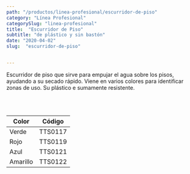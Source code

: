 ```yaml
---
path: "/productos/linea-profesional/escurridor-de-piso"
category: "Línea Profesional"
categorySlug: "linea-profesional"
title:  "Escurridor de Piso"
subtitle: "de plástico y sin bastón"
date: "2020-04-02"
slug:  "escurridor-de-piso"


---
```

Escurridor de piso que sirve para empujar el agua sobre los pisos, ayudando a su secado rápido. Viene en varios colores para identificar zonas de uso. Su plástico e sumamente resistente.


<br> <br>
<table class="min-w-full md:min-w-0 divide-y-0 divide-gray-200">
          <thead class=" bg-white">
            <tr>
            <th scope="col" class="px-6 text-center text-xs font-medium text-blue-500 uppercase tracking-wider">
                Color
              </th>
              <th scope="col" class="px-6 text-center text-xs font-medium text-blue-500 uppercase tracking-wider">
                Código
              </th>
            </tr>
          </thead>
          <tbody>
            <tr class="bg-gray-400">
             <td class="px-6 py-4 whitespace-nowrap text-sm text-gray-700 text-center">
              Verde
              </td>
              <td class="px-6 py-4 whitespace-nowrap text-sm text-gray-700 text-center">
              TTS0117
              </td>
            </tr> 
            <tr class="bg-gray-200">
             <td class="px-6 py-4 whitespace-nowrap text-sm text-gray-700 text-center">
              Rojo
              </td>
              <td class="px-6 py-4 whitespace-nowrap text-sm text-gray-700 text-center">
              TTS0119
              </td>
            </tr> 
            <tr class="bg-gray-400">
             <td class="px-6 py-4 whitespace-nowrap text-sm text-gray-700 text-center">
              Azul
              </td>
              <td class="px-6 py-4 whitespace-nowrap text-sm text-gray-700 text-center">
              TTS0121
              </td>
            </tr> 
            <tr class="bg-gray-200">
             <td class="px-6 py-4 whitespace-nowrap text-sm text-gray-700 text-center">
              Amarillo
              </td>
              <td class="px-6 py-4 whitespace-nowrap text-sm text-gray-700 text-center">
              TTS0122
              </td>
            </tr> 
          </tbody>
        </table>



